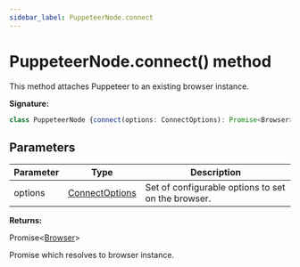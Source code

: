 ```yaml
---
sidebar_label: PuppeteerNode.connect
---
```

# PuppeteerNode.connect() method

This method attaches Puppeteer to an existing browser instance.

**Signature:**

```typescript
class PuppeteerNode {connect(options: ConnectOptions): Promise<Browser>;}
```

## Parameters

|  Parameter | Type | Description |
|  --- | --- | --- |
|  options | [ConnectOptions](./puppeteer.connectoptions.md) | Set of configurable options to set on the browser. |

**Returns:**

Promise&lt;[Browser](./puppeteer.browser.md)&gt;

Promise which resolves to browser instance.

